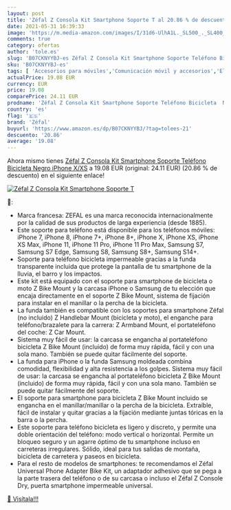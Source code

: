 ```yaml
---
layout: post
title: 'Zéfal Z Consola Kit Smartphone Soporte T al 20.86 % de descuento'
date: 2021-05-31 16:39:33
image: 'https://m.media-amazon.com/images/I/31d6-UlhA1L._SL500_._SL400_.jpg'
comments: true
category: ofertas
author: 'tole.es'
slug: 'B07CKNYYBJ-es Zéfal Z Consola Kit Smartphone Soporte Teléfono Bicicleta...'
sku: 'B07CKNYYBJ-es'
tags: [ 'Accesorios para móviles','Comunicación móvil y accesorios','Electrónica','Soportes para móviles','iphone','zéfal', ]
actualPrice: 19.08 EUR
currency: EUR
price: 19.08
comparePrice: 24.11 EUR
prodname: 'Zéfal Z Consola Kit Smartphone Soporte Teléfono Bicicleta  Negro  iPhone X/XS'
country: 'es'
flag: '🇪🇸'
brand: 'Zéfal'
buyurl: 'https://www.amazon.es/dp/B07CKNYYBJ/?tag=tolees-21'
descuento: '20.86'
average: '19.08'
---
```


Ahora mismo tienes [Zéfal Z Consola Kit Smartphone Soporte Teléfono Bicicleta  Negro  iPhone X/XS](https://www.amazon.es/dp/B07CKNYYBJ/?tag=tolees-21) a 19.08 EUR (original: 24.11 EUR) (20.86 %  de descuento) en el siguiente enlace!

[![Zéfal Z Consola Kit Smartphone Soporte T](https://m.media-amazon.com/images/I/31d6-UlhA1L._SL500_._SL400_.jpg)](https://www.amazon.es/dp/B07CKNYYBJ/?tag=tolees-21)

🔎:

- Marca francesa: ZEFAL es una marca reconocida internacionalmente por la calidad de sus productos de larga experiencia (desde 1885).
- Este soporte para teléfono está disponible para los teléfonos móviles: iPhone 7, iPhone 8, iPhone 7+, iPhone 8+, iPhone X, iPhone XS, iPhone XS Max, iPhone 11, iPhone 11 Pro, iPhone 11 Pro Max, Samsung S7, Samsung S7 Edge, Samsung S8, Samsung S8+, Samsung S14+.
- Soporte para teléfono bicicleta impermeable gracias a la funda transparente incluida que protege la pantalla de tu smartphone de la lluvia, el barro y los impactos.
- Este kit está equipado con el soporte para smartphone de bicicleta o moto Z Bike Mount y la carcasa iPhone o Samsung de tu elección que encaja directamente en el soporte Z Bike Mount, sistema de fijación para instalar en el manillar o la percha de la bicicleta.
- La funda también es compatible con los soportes para smartphone Zéfal (no incluido) Z Handlebar Mount (bicicleta y moto), el enganche para teléfono/brazalete para la carrera: Z Armband Mount, el portateléfono del coche: Z Car Mount.
- Sistema muy fácil de usar: la carcasa se engancha al portateléfono bicicleta Z Bike Mount (incluido) de forma muy rápida, fácil y con una sola mano. También se puede quitar fácilmente del soporte.
- La funda para iPhone o la funda Samsung moldeada combina comodidad, flexibilidad y alta resistencia a los golpes. Sistema muy fácil de usar: la carcasa se engancha al portateléfono bicicleta Z Bike Mount (incluido) de forma muy rápida, fácil y con una sola mano. También se puede quitar fácilmente del soporte.
- El soporte para smartphone para bicicleta Z Bike Mount incluido se engancha en el manillar/manillar o la percha de la bicicleta. Extraíble, fácil de instalar y quitar gracias a la fijación mediante juntas tóricas en la barra o la percha.
- Este soporte para teléfono bicicleta es ligero y discreto, y permite una doble orientación del teléfono: modo vertical o horizontal. Permite un bloqueo seguro y un agarre óptimo de tu smartphone incluso en carreteras irregulares. Sólido, ideal para tus salidas de montaña, bicicleta de carretera y paseos en bicicleta.
- Para el resto de modelos de smartphones: te recomendamos el Zéfal Universal Phone Adapter Bike Kit, un adaptador adhesivo que se pega a la parte trasera del teléfono o de su carcasa o incluso el Zéfal Z Console Dry, puerta smartphone impermeable universal.

[🛒 Visítala!!!](https://www.amazon.es/dp/B07CKNYYBJ/?tag=tolees-21)
